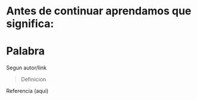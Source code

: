 # Antes de continuar aprendamos que significa:

# Palabra

Segun autor/link 
> Definicion

Referencia (aqui)
